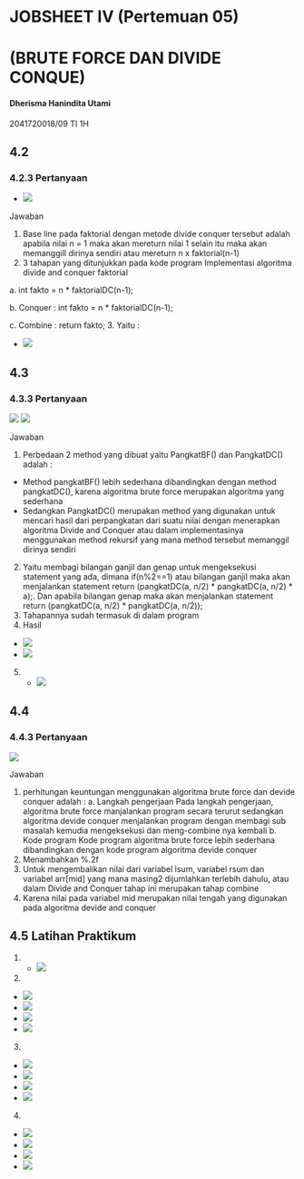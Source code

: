 # JOBSHEET IV (Pertemuan 05)
# (BRUTE FORCE DAN DIVIDE CONQUE)
#### Dherisma Hanindita Utami
2041720018/09
TI 1H

## 4.2
### 4.2.3 Pertanyaan
* <img src="./ss/1.jpeg">

Jawaban 
1. Base line pada faktorial dengan metode divide conquer tersebut adalah apabila nilai n = 1 maka akan mereturn nilai 1 selain itu maka akan memanggill dirinya sendiri atau mereturn n x faktorial(n-1) 
2. 3 tahapan yang ditunjukkan pada kode program Implementasi algoritma divide and conquer faktorial

a. int fakto = n * faktorialDC(n-1);

b. Conquer : int fakto = n * faktorialDC(n-1);

c. Combine : return fakto;
3.  Yaitu :
* <img src="./ss/2.jpeg">

## 4.3
### 4.3.3 Pertanyaan
<img src="./ss/3.jpeg">
<img src="./ss/4.jpeg">

Jawaban
1. Perbedaan 2 method yang dibuat yaitu PangkatBF() dan PangkatDC() adalah :
*  Method pangkatBF() lebih sederhana dibandingkan dengan method pangkatDC(), karena algoritma brute force merupakan algoritma yang sederhana
* Sedangkan PangkatDC() merupakan method yang digunakan untuk mencari hasil dari perpangkatan dari suatu nilai dengan menerapkan algoritma Divide and Conquer atau dalam implementasinya menggunakan method rekursif yang mana method tersebut memanggil dirinya sendiri
2. Yaitu membagi bilangan ganjil dan genap untuk mengeksekusi statement yang ada, dimana if(n%2==1) atau bilangan ganjil maka akan menjalankan statement return (pangkatDC(a, n/2) * pangkatDC(a, n/2) * a);. Dan apabila bilangan genap maka akan menjalankan statement return (pangkatDC(a, n/2) * pangkatDC(a, n/2));
3. Tahapannya sudah termasuk di dalam program
4.  Hasil
* <img src="./ss/5.jpeg">
* <img src="./ss/6.jpeg">
5. * <img src="./ss/7.jpeg">

## 4.4
### 4.4.3 Pertanyaan
<img src="./ss/8.jpeg">

Jawaban
1.  perhitungan keuntungan menggunakan algoritma brute force dan devide conquer adalah : a. Langkah pengerjaan Pada langkah pengerjaan, algoritma brute force manjalankan program secara terurut sedangkan algoritma devide conquer menjalankan program dengan membagi sub masalah kemudia mengeksekusi dan meng-combine nya kembali b. Kode program Kode program algoritma brute force lebih sederhana dibandingkan dengan kode program algoritma devide conquer
2. Menambahkan  %.2f
3. Untuk mengembalikan nilai dari variabel lsum, variabel rsum dan variabel arr[mid] yang mana masing2 dijumlahkan terlebih dahulu, atau dalam Divide and Conquer tahap ini merupakan tahap combine
4. Karena nilai pada variabel mid merupakan nilai tengah yang digunakan pada algoritma devide and conquer

## 4.5 Latihan Praktikum
1. * <img src="./ss/9.jpeg">
2. 
* <img src="./ss/9.jpeg">
* <img src="./ss/10.jpeg">
* <img src="./ss/11.jpeg">
* <img src="./ss/12.jpeg">
3. 
* <img src="./ss/13.jpeg">
* <img src="./ss/14.jpeg">
* <img src="./ss/15.jpeg">
* <img src="./ss/16.jpeg">
4. 
* <img src="./ss/17.jpeg">
* <img src="./ss/18.jpeg">
* <img src="./ss/19.jpeg">
* <img src="./ss/20.jpeg">